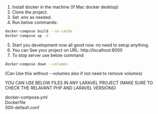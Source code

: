 1. Install docker in the machine (If Mac docker desktop)
2. Clone the project.  
3. Set .env as needed.  
4. Run below commands:  
```bash
docker-compose build --no-cache
docker-compose up -d
```
5. Start you development now all good now. no need to setup anything.
6. You can See your project on URL: http://localhost:8000
7. To stop server use below command
```bash
docker-compose down --volumes  
```
(Can Use this without --volumes also if not need to remove volumes)

YOU CAN USE BELOW FILES IN ANY LARAVEL PROJECT (MAKE SURE TO CHECK THE RELAVANT PHP AND LARAVEL VERSIONS)

docker-compose.yml  
Dockerfile  
000-default.conf  

